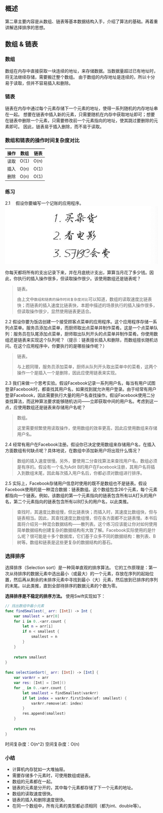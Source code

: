 ## 概述 
第二章主要内容是从数组、链表等基本数据结构入手，介绍了算法的基础。再着重讲解选择排序的思想。
## 数组 & 链表
### 数组
数组在内存中直接获取一块连续的地址，来存储数据。当数据量超过已有地址时，将无法继续存储，需要搬迁整个数组。
由于数组的内存地址是连续的，所以十分易于读取，但并不容易插入和删除。
### 链表
链表在内存中通过每个元素存储下一个元素的地址，使得一系列随机的内存地址串在一起。
想要在链表中插入新的元素，只需要随机在内存中获取地址即可；想要在链表中删除一个元素，只需要修改前一个元素指向的地址，使其跳过要删除的元素即可。
因此，链表易于插入删除，而不易于读取。
### 数组和链表的操作时间复杂度对比

| 操作 | 数组 |	链表 |
|------|-----|-----|
| 读取 | O(1) | O(n)|
| 插入	| O(n) | O(1)|
| 删除	| O(n) |	O(1)|

### 练习
2.1
 　假设你要编写一个记账的应用程序。
![截屏2022-09-21 17.41.22](assets/%E6%88%AA%E5%B1%8F2022-09-21%2017.41.22.png)

你每天都将所有的支出记录下来，并在月底统计支出，算算当月花了多少钱。因此，你执行的插入操作很多，但读取操作很少。该使用数组还是链表呢？
>链表。
>
>由上文中`数组和链表的操作时间复杂度对比`可以知道，数组的读取速度比链表快；而链表的插入速度比链表快，本题中描述的场景执行的插入操作很多，但读取操作很少，显然使用链表更适合。

2.2 假设你要为饭店创建一个接受顾客点菜单的应用程序。这个应用程序存储一系列点菜单。服务员添加点菜单，而厨师取出点菜单并制作菜肴。这是一个点菜单队列：服务员在队尾添加点菜单，厨师取出队列开头的点菜单并制作菜肴。你使用数组还是链表来实现这个队列呢？（提示：链表擅长插入和删除，而数组擅长随机访问。在这个应用程序中，你要执行的是哪些操作呢？）
> 链表。
> 
> 与上题同理，服务员添加菜单，厨师从队列开头取出菜单中的菜肴，这两个操作一个是插入一个是删除，因此应使用链表来实现。

2.3 我们来做一个思考实验。假设Facebook记录一系列用户名，每当有用户试图登录Facebook时，都查找其用户名，如果找到就允许用户登录。由于经常有用户登录Facebook，因此需要执行大量的用户名查找操作。假设Facebook使用二分查找算法，而这种算法要求能够随机访问——立即获取中间的用户名。考虑到这一点，应使用数组还是链表来存储用户名呢？
> 数组。
> 
> 这里需要频繁使用读取操作，使用数组的效率更高，因此应使用数组来存储用户名。

2.4 经常有用户在Facebook注册。假设你已决定使用数组来存储用户名，在插入方面数组有何缺点呢？具体地说，在数组中添加新用户将出现什么情况？
> 数组的插入速度很慢。另外，要使用二分查找算法来查找用户名，数组必须是有序的。假设有一个名为Adit B的用户在Facebook注册，其用户名将插入到数组末尾，因此每次插入用户名后，你都必须对数组进行排序。

2.5 实际上，Facebook存储用户信息时使用的既不是数组也不是链表。假设Facebook使用的是一种混合数据：链表数组。这个数组包含26个元素，每个元素都指向一个链表。例如，该数组的第一个元素指向的链表包含所有以A打头的用户名，第二个元素指向的链表包含所有以B打头的用户名，以此类推。
> 查找时，其速度比数组慢，但比链表快；而插入时，其速度比数组快，但与链表相当。因此，其查找速度比数组慢，但在各方面都不比链表慢。本书后面将介绍另一种混合数据结构——散列表。这个练习应该能让你对如何使用简单数据结构创建复杂的数据结构有大致了解。Facebook实际使用的是什么呢？很可能是十多个数据库，它们基于众多不同的数据结构：散列表、B树等。数组和链表是这些更复杂的数据结构的基石。

### 选择排序
选择排序（Selection sort）是一种简单直观的排序算法。
它的工作原理是：第一次从待排序的数据元素中选出最小（或最大）的一个元素，存放在序列的起始位置，然后再从剩余的未排序元素中寻找到最小（大）元素，然后放到已排序的序列的末尾。以此类推，直到全部待排序的数据元素的个数为零。

**选择排序是不稳定的排序方法。**
使用Swift实现如下：
```swift
// 找出数组中最小元素
func findSmallest(_ arr: [Int]) -> Int {
    var smallest = arr[0]
    for i in 0..<arr.count {
        let n = arr[i]
        if n < smallest {
            smallest = n
        }
    }
    
    return smallest
}

func selectionSort(_ arr: [Int]) -> [Int] {
    var varArr = arr
    var res: [Int] = [Int]()
    for _ in 0..<arr.count {
        let smallest = findSmallest(varArr)
        if let index = varArr.firstIndex(of: smallest) {
            varArr.remove(at: index)
        }
        res.append(smallest)
    }
    
    return res
}
```
时间复杂度：O(n^2)
空间复杂度：O(n)

### 小结

* 计算机内存犹如一大堆抽屉。
* 需要存储多个元素时，可使用数组或链表。
* 数组的元素都在一起。
* 链表的元素是分开的，其中每个元素都存储了下一个元素的地址。
* 数组的读取速度很快。
* 链表的插入和删除速度很快。
* 在同一个数组中，所有元素的类型都必须相同（都为int、double等）。